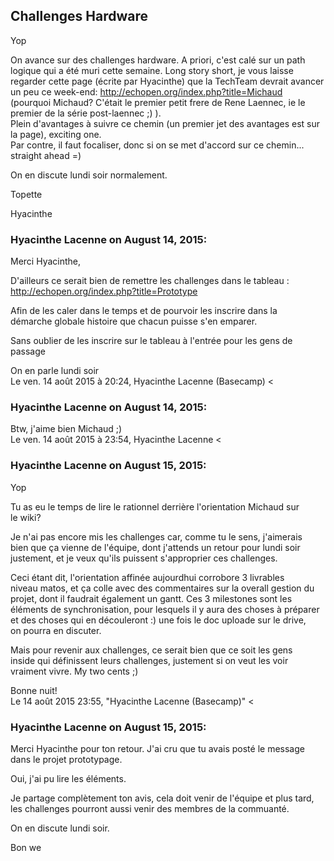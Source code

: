 ## Challenges Hardware



Yop  
  
On avance sur des challenges hardware. A priori, c'est calé sur un path
logique qui a été muri cette semaine. Long story short, je vous laisse
regarder cette page (écrite par Hyacinthe) que la TechTeam devrait avancer un
peu ce week-end: <http://echopen.org/index.php?title=Michaud>  
(pourquoi Michaud? C'était le premier petit frere de Rene Laennec, ie le
premier de la série post-laennec ;) ).  
Plein d'avantages à suivre ce chemin (un premier jet des avantages est sur la
page), exciting one.  
Par contre, il faut focaliser, donc si on se met d'accord sur ce chemin...
straight ahead =)  
  
On en discute lundi soir normalement.  
  
Topette  
  
Hyacinthe



### **Hyacinthe Lacenne** on August 14, 2015:



Merci Hyacinthe,  
  
D'ailleurs ce serait bien de remettre les challenges dans le tableau :  
<http://echopen.org/index.php?title=Prototype>  
  
Afin de les caler dans le temps et de pourvoir les inscrire dans la  
démarche globale histoire que chacun puisse s'en emparer.  
  
Sans oublier de les inscrire sur le tableau à l'entrée pour les gens de
passage  
  
On en parle lundi soir  
Le ven. 14 août 2015 à 20:24, Hyacinthe Lacenne (Basecamp) &lt;



### **Hyacinthe Lacenne** on August 14, 2015:



Btw, j'aime bien Michaud ;)  
Le ven. 14 août 2015 à 23:54, Hyacinthe Lacenne &lt;



### **Hyacinthe Lacenne** on August 15, 2015:



Yop  
  
Tu as eu le temps de lire le rationnel derrière l'orientation Michaud sur  
le wiki?  
  
Je n'ai pas encore mis les challenges car, comme tu le sens, j'aimerais  
bien que ça vienne de l'équipe, dont j'attends un retour pour lundi soir  
justement, et je veux qu'ils puissent s'approprier ces challenges.  
  
Ceci étant dit, l'orientation affinée aujourdhui corrobore 3 livrables  
niveau matos, et ça colle avec des commentaires sur la overall gestion du  
projet, dont il faudrait également un gantt. Ces 3 milestones sont les  
éléments de synchronisation, pour lesquels il y aura des choses à préparer  
et des choses qui en découleront :) une fois le doc uploade sur le drive,  
on pourra en discuter.  
  
Mais pour revenir aux challenges, ce serait bien que ce soit les gens  
inside qui définissent leurs challenges, justement si on veut les voir  
vraiment vivre. My two cents ;)  
  
Bonne nuit!  
Le 14 août 2015 23:55, "Hyacinthe Lacenne (Basecamp)" &lt;



### **Hyacinthe Lacenne** on August 15, 2015:



Merci Hyacinthe pour ton retour. J'ai cru que tu avais posté le message dans le
projet prototypage.  
  
Oui, j'ai pu lire les éléments.  
  
Je partage complètement ton avis, cela doit venir de l'équipe et plus tard,
les challenges pourront aussi venir des membres de la commuanté.  
  
On en discute lundi soir.  
  
Bon we



